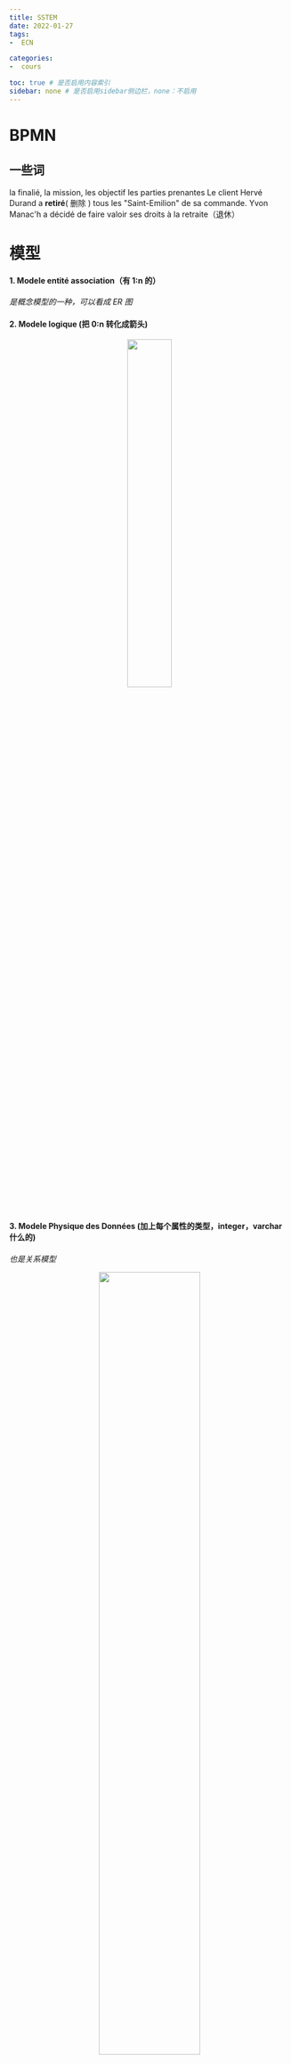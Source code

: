 ```yaml
---
title: SSTEM
date: 2022-01-27
tags: 
-  ECN

categories:
-  cours

toc: true # 是否启用内容索引
sidebar: none # 是否启用sidebar侧边栏，none：不启用
---
```


# BPMN
## 一些词
la finalié, la mission, les objectif
les parties prenantes
Le client Hervé Durand a **retiré**( 删除 ) tous les "Saint-Emilion" de sa commande.
Yvon Manac'h a décidé de faire valoir ses droits à la retraite（退休）
# 模型
#### 1. Modele entité association（有 1:n 的）
*是概念模型的一种，可以看成 ER 图*
#### 2. Modele logique (把 0:n 转化成箭头)
<div align="center">
<img src ="https://i.imgur.com/FWt6tcv.png" width=40%/>
</div>

#### 3. Modele Physique des Données (加上每个属性的类型，integer，varchar 什么的)
*也是关系模型*
>
<div align="center">
<img src ="https://i.imgur.com/oUSR1rY.png" width=60%/>
</div>

>DATE 只有日期
TIMESTAMP 包括日期和时间


# SQL
## 基本格式
>**SELECT** [ **DISTINCT** ] [ **COUNT( )** / **SUM( )** / **AVG( )** / **MAX( )** / **MIN( )**]
**FROM** [ **NARURAL JOIN** ] 
**WHERE** [ **AND**/**OR**/**NOT**/**BETWEEN AND**/ ] 
[ <> 不等于 ] [ IN(...) ] 
[ LIKE/ILIKE %(remplace quel nombre de caractères),_ (remplace un caractères) ] 
[ IS NOT NULL/IS NULL ] 
[ UPPER nom LIKE UPPER('ass') ] 
[ IN SELECT (是 where 后面的在不在这个 select 里面)]
    <div align="center">
    <img src ="https://i.imgur.com/07VLDTH.png" width=60%/>
    </div>
    **GROUP BY** [ ] 
    **ORDER BY** [ 可以有多个 order by 的对象，ORDER BY 语句默认按照升序对记录进行排序。要按照降序对记录进行排序，可以使用 DESC 关键字。 ]

>**UNION**
>操作符用于合并两个或多个 SELECT 语句的结果集。UNION 内部的每个 SELECT 语句必须拥有相同数量的列。列也必须拥有相似的数据类型。同时，每个 SELECT 语句中的列的顺序必须相同。
UNION 结果集中的列名总是等于 UNION 中第一个 SELECT 语句中的列名。


## 增删查改
### 数据库操作
> **CREATE DATABASE** *nom*
>**DROP DATABASE** *nom*
### 表操作
>**CREATE TABLE**（）
>**INSERT INTO** table_name [ ( 可以选择属性 ) ] **VALUES** ( 属性值 ) 
>**UPDATE** table_name **SET** **WHERE**
>**DELETE** **FROM** teble_name **WHERE** 
>**增删列**
>>**ALTER TABLE** table_name 
>>**ADD** column_name datatype/**DROP COLUMN** column_name
>>**更改属性**
>>>*SQL Server / MS Access：*
**ALTER TABLE** table_name
**ALTER COLUMN** column_name datatype
*My SQL / Oracle：*
**ALTER TABLE** table_name
**MODIFY COLUMN** column_name datatype


**COMMIT**
<div align="center">
<img src ="https://i.imgur.com/d3lnOZj.png" width=60%/>
</div>

**ROLLBACK**
<div align="center">
<img src ="https://i.imgur.com/JazPwdX.png" width=60%/>
</div>